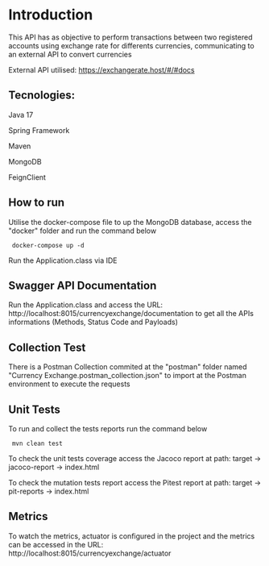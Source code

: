# Introduction

This API has as objective to perform transactions between two registered accounts using exchange rate for differents currencies, communicating to an external API to convert currencies

External API utilised: https://exchangerate.host/#/#docs

## Tecnologies:

Java 17

Spring Framework

Maven

MongoDB

FeignClient

## How to run

Utilise the docker-compose file to up the MongoDB database, access the "docker" folder and run the command below 

``` docker-compose up -d```

Run the Application.class via IDE

## Swagger API Documentation

Run the Application.class and access the URL: http://localhost:8015/currencyexchange/documentation to get all the APIs informations (Methods, Status Code and Payloads)

## Collection Test

There is a Postman Collection commited at the "postman" folder named "Currency Exchange.postman_collection.json" to import at the Postman environment to execute the requests

## Unit Tests
To run and collect the tests reports run the command below

`` mvn clean test``

To check the unit tests coverage access the Jacoco report at path: target -> jacoco-report -> index.html

To check the mutation tests report access the Pitest report at path: target -> pit-reports -> index.html

## Metrics

To watch the metrics, actuator is configured in the project and the metrics can be accessed in the URL: http://localhost:8015/currencyexchange/actuator 





